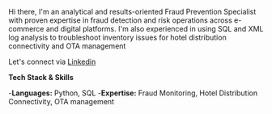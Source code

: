 Hi there, 
I'm an analytical and results-oriented Fraud Prevention Specialist with proven expertise in fraud detection and risk operations across e-commerce and digital platforms. I'm also experienced in using SQL and XML log analysis to troubleshoot inventory issues for hotel distribution connectivity and OTA management

Let's connect via [Linkedin](https://www.linkedin.com/in/an-tran-464458210/) 

**Tech Stack & Skills**

-**Languages:** Python, SQL
-**Expertise:** Fraud Monitoring, Hotel Distribution Connectivity, OTA management
